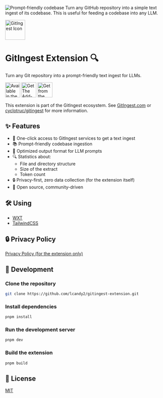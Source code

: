 ![Prompt-friendly codebase
Turn any GitHub repository into a simple text ingest of its codebase.
This is useful for feeding a codebase into any LLM.](https://github.com/user-attachments/assets/e3b87d4f-5617-446f-90b3-035d5f7d5e1e)

<img width="64" height="64" src="https://github.com/user-attachments/assets/e6a0c74d-0548-4c76-8536-c613ded73430" alt="GitIngest Icon"><h1>GitIngest Extension 🔍</h1>
Turn any Git repository into a prompt-friendly text ingest for LLMs.

<a href="https://chromewebstore.google.com/detail/adfjahbijlkjfoicpjkhjicpjpjfaood" target="_blank" title="Get GitIngest Extension from Chrome Web Store"><img height="48" src="https://github.com/user-attachments/assets/20a6e44b-fd46-4e6c-8ea6-aad436035753" alt="Available in the Chrome Web Store" /></a>
<a href="https://addons.mozilla.org/firefox/addon/gitingest/" target="_blank" title="Get GitIngest Extension from Firefox Add-ons"><img height="48" src="https://github.com/user-attachments/assets/c0e99e6b-97cf-4af2-9737-099db7d3538b" alt="Get The Add-on for Firefox" /></a>
<a href="https://microsoftedge.microsoft.com/addons/detail/nfobhllgcekbmpifkjlopfdfdmljmipf" target="_blank" title="Get GitIngest Extension from Firefox Add-ons"><img height="48" src="https://github.com/user-attachments/assets/204157eb-4cae-4c0e-b2cb-db514419fd9e" alt="Get from the Edge Add-ons" /></a>

This extension is part of the GitIngest ecosystem. See [GitIngest.com](https://gitingest.com) or [cyclotruc/gitingest](https://github.com/cyclotruc/gitingest) for more information.

## ✨ Features

- 🚀 One-click access to GitIngest services to get a text ingest
- 📚 Prompt-friendly codebase ingestion
- 📝 Optimized output format for LLM prompts
- 🔍 Statistics about:
  - File and directory structure
  - Size of the extract
  - Token count  
- 🔒 Privacy-first, zero data collection (for the extension itself)
- 🤖 Open source, community-driven

## 🛠️ Using
- [WXT](https://github.com/wxt-dev/wxt)
- [TailwindCSS](https://tailwindcss.com/)

## 🔒 Privacy Policy
[Privacy Policy (for the extension only)](PRIVACY.md)

## 🔧 Development

### Clone the repository
```bash
git clone https://github.com/lcandy2/gitingest-extension.git
```

### Install dependencies
```bash
pnpm install
```

### Run the development server
```bash
pnpm dev
```

### Build the extension
```bash
pnpm build
```

## 📄 License
[MIT](LICENSE.md)
